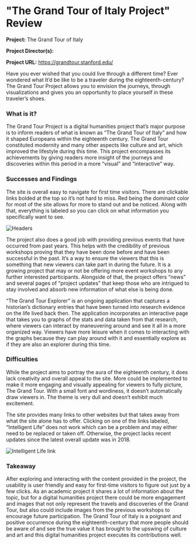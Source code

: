 # "The Grand Tour of Italy Project" Review 

**Project:** The Grand Tour of Italy

**Project Director(s):** 

**Project URL:** <https://grandtour.stanford.edu/>

Have you ever wished that you could live through a different time? Ever wondered what It’d be like to be a traveler during the eighteenth-century? The Grand Tour Project allows you to envision the journeys, through visualizations and gives you an opportunity to place yourself in these traveler’s shoes. 

### What is it? 
The Grand Tour Project is a digital humanities project that’s major purpose is to inform readers of what is known as “The Grand Tour of Italy” and how it shaped Europeans within the eighteenth century. The Grand Tour constituted modernity and many other aspects like culture and art, which improved the lifestyle during this time. This project encompasses its achievements by giving readers more insight of the journeys and discoveries within this period in a more “visual” and “interactive” way. 

### Successes and Findings 
The site is overall easy to navigate for first time visitors. There are clickable links bolded at the top so it’s not hard to miss. Red being the dominant color for most of the site allows for more to stand out and be noticed. Along with that, everything is labeled so you can click on what information you specifically want to see. 

![Headers](https://tanneyc.github.io/tanneyCNU/images/header.jpg) <!-- .element height="100%" width="100%" -->

The project also does a good job with providing previous events that have occurred from past years. This helps with the credibility of previous workshops proving that they have been done before and have been successful in the past. It’s a way to ensure the viewers that this is something that new viewers can take part in during the future. It is a growing project that may or not be offering more event workshops to any further interested participants. Alongside of that, the project offers “news” and several pages of “project updates” that keep those who are intrigued to stay involved and absorb new information of what else is being done. 

“The Grand Tour Explorer” is an ongoing application that captures a historian’s dictionary entries that have been turned into research evidence on the life lived back then. The application incorporates an interactive page that takes you to graphs of the stats and data taken from that research, where viewers can interact by maneuvering around and see it all in a more organized way. Viewers have more leisure when it comes to interacting with the graphs because they can play around with it and essentially explore as if they are also an explorer during this time.

### Difficulties

While the project aims to portray the aura of the eighteenth century, it does lack creativity and overall appeal to the site. More could be implemented to make it more engaging and visually appealing for viewers to fully picture, The Grand Tour. With a small font and wordiness, it doesn’t automatically draw viewers in. The theme is very dull and doesn’t exhibit much excitement. 


The site provides many links to other websites but that takes away from what the site alone has to offer. Clicking on one of the links labeled, “Intelligent Life” does not work which can be a problem and may either need to be replaced or taken off. Otherwise, the project lacks recent updates since the latest overall update was in 2018. 

![Intelligent Life link](https://tanneyc.github.io/tanneyCNU/images/errorlink.png)

### Takeaway 

After exploring and interacting with the content provided in the project, the usability is user friendly and easy for first-time visitors to figure out just by a few clicks. As an academic project it shares a lot of information about the topic, but for a digital humanities project there could be more engagement and images that not only represent the travels and discoveries of the Grand Tour, but also could include images from the previous workshops to encourage future participation. The Grand Tour of Italy is a poignant and positive occurrence during the eighteenth-century that more people should be aware of and see the true value it has brought to the upswing of culture and art and this digital humanities project executes its contributions well. 
